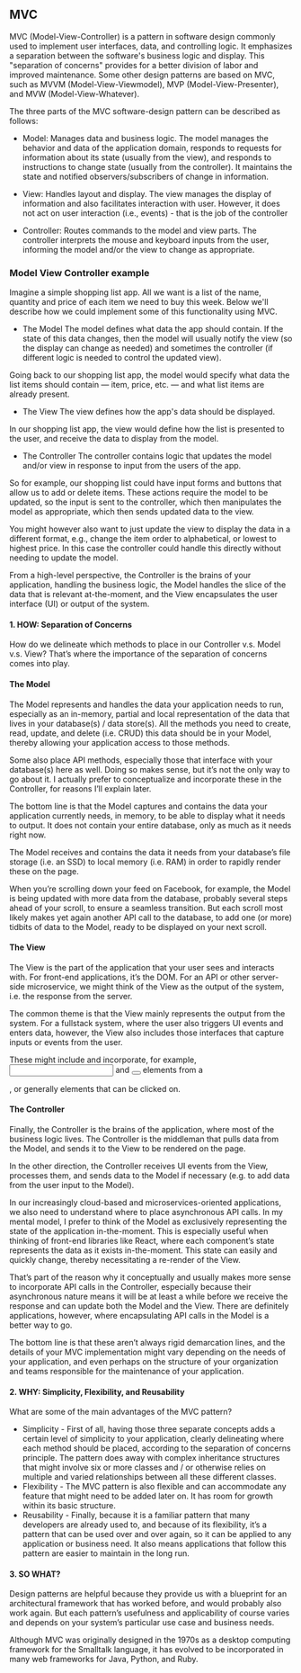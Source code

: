## MVC


MVC (Model-View-Controller) is a pattern in software design commonly used to implement user interfaces, data, and controlling logic. It emphasizes a separation between the software's business logic and display. This "separation of concerns" provides for a better division of labor and improved maintenance. Some other design patterns are based on MVC, such as MVVM (Model-View-Viewmodel), MVP (Model-View-Presenter), and MVW (Model-View-Whatever).

The three parts of the MVC software-design pattern can be described as follows:

- Model: Manages data and business logic.
The model manages the behavior and data of the application domain, responds to requests for information about its state (usually from the view), and responds to instructions to change state (usually from the controller). It maintains the state and notified observers/subscribers of change in information.

- View: Handles layout and display.
The view manages the display of information and also facilitates interaction with user. However, it does not act on user interaction (i.e., events) - that is the job of the controller

- Controller: Routes commands to the model and view parts.
The controller interprets the mouse and keyboard inputs from the user, informing the model and/or the view to change as appropriate.




### Model View Controller example

Imagine a simple shopping list app. All we want is a list of the name, quantity and price of each item we need to buy this week. Below we'll describe how we could implement some of this functionality using MVC.

- The Model
The model defines what data the app should contain. If the state of this data changes, then the model will usually notify the view (so the display can change as needed) and sometimes the controller (if different logic is needed to control the updated view).

Going back to our shopping list app, the model would specify what data the list items should contain — item, price, etc. — and what list items are already present.

- The View
The view defines how the app's data should be displayed.

In our shopping list app, the view would define how the list is presented to the user, and receive the data to display from the model.

- The Controller
The controller contains logic that updates the model and/or view in response to input from the users of the app.

So for example, our shopping list could have input forms and buttons that allow us to add or delete items. These actions require the model to be updated, so the input is sent to the controller, which then manipulates the model as appropriate, which then sends updated data to the view.

You might however also want to just update the view to display the data in a different format, e.g., change the item order to alphabetical, or lowest to highest price. In this case the controller could handle this directly without needing to update the model.


From a high-level perspective, the Controller is the brains of your application, handling the business logic, the Model handles the slice of the data that is relevant at-the-moment, and the View encapsulates the user interface (UI) or output of the system.


#### 1. HOW: Separation of Concerns
How do we delineate which methods to place in our Controller v.s. Model v.s. View? That’s where the importance of the separation of concerns comes into play.

#### The Model

The Model represents and handles the data your application needs to run, especially as an in-memory, partial and local representation of the data that lives in your database(s) / data store(s). All the methods you need to create, read, update, and delete (i.e. CRUD) this data should be in your Model, thereby allowing your application access to those methods.

Some also place API methods, especially those that interface with your database(s) here as well. Doing so makes sense, but it’s not the only way to go about it. I actually prefer to conceptualize and incorporate these in the Controller, for reasons I’ll explain later.

The bottom line is that the Model captures and contains the data your application currently needs, in memory, to be able to display what it needs to output. It does not contain your entire database, only as much as it needs right now.

The Model receives and contains the data it needs from your database’s file storage (i.e. an SSD) to local memory (i.e. RAM) in order to rapidly render these on the page.

When you’re scrolling down your feed on Facebook, for example, the Model is being updated with more data from the database, probably several steps ahead of your scroll, to ensure a seamless transition. But each scroll most likely makes yet again another API call to the database, to add one (or more) tidbits of data to the Model, ready to be displayed on your next scroll.

#### The View
The View is the part of the application that your user sees and interacts with. For front-end applications, it’s the DOM. For an API or other server-side microservice, we might think of the View as the output of the system, i.e. the response from the server.

The common theme is that the View mainly represents the output from the system. For a fullstack system, where the user also triggers UI events and enters data, however, the View also includes those interfaces that capture inputs or events from the user.

These might include and incorporate, for example, <input/> and <button></button> elements from a <form></form>, or generally elements that can be clicked on.

#### The Controller
Finally, the Controller is the brains of the application, where most of the business logic lives. The Controller is the middleman that pulls data from the Model, and sends it to the View to be rendered on the page.

In the other direction, the Controller receives UI events from the View, processes them, and sends data to the Model if necessary (e.g. to add data from the user input to the Model).

In our increasingly cloud-based and microservices-oriented applications, we also need to understand where to place asynchronous API calls. In my mental model, I prefer to think of the Model as exclusively representing the state of the application in-the-moment. This is especially useful when thinking of front-end libraries like React, where each component’s state represents the data as it exists in-the-moment. This state can easily and quickly change, thereby necessitating a re-render of the View.

That’s part of the reason why it conceptually and usually makes more sense to incorporate API calls in the Controller, especially because their asynchronous nature means it will be at least a while before we receive the response and can update both the Model and the View. There are definitely applications, however, where encapsulating API calls in the Model is a better way to go.

The bottom line is that these aren’t always rigid demarcation lines, and the details of your MVC implementation might vary depending on the needs of your application, and even perhaps on the structure of your organization and teams responsible for the maintenance of your application.

#### 2. WHY: Simplicity, Flexibility, and Reusability
What are some of the main advantages of the MVC pattern?

- Simplicity - First of all, having those three separate concepts adds a certain level of simplicity to your application, clearly delineating where each method should be placed, according to the separation of concerns principle. The pattern does away with complex inheritance structures that might involve six or more classes and / or otherwise relies on multiple and varied relationships between all these different classes.
- Flexibility - The MVC pattern is also flexible and can accommodate any feature that might need to be added later on. It has room for growth within its basic structure.
- Reusability - Finally, because it is a familiar pattern that many developers are already used to, and because of its flexibility, it’s a pattern that can be used over and over again, so it can be applied to any application or business need. It also means applications that follow this pattern are easier to maintain in the long run.

#### 3. SO WHAT?
Design patterns are helpful because they provide us with a blueprint for an architectural framework that has worked before, and would probably also work again. But each pattern’s usefulness and applicability of course varies and depends on your system’s particular use case and business needs.

Although MVC was originally designed in the 1970s as a desktop computing framework for the Smalltalk language, it has evolved to be incorporated in many web frameworks for Java, Python, and Ruby.